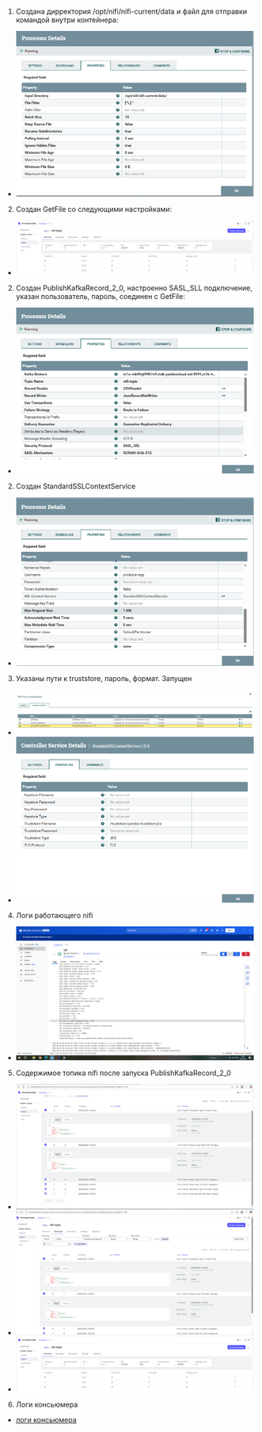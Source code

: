 1. Создана дирректория /opt/nifi/nifi-current/data и  файл для отправки командой внутри контейнера:
- ![Снимок экрана кластера](/task2_report/Снимок%20экрана%20(19).png)
2. Создан GetFile со следующими настройками:
- ![Снимок экрана кластера](/task2_report/Снимок%20экрана%20(12).png)
2. Создан PublishKafkaRecord_2_0, настроенно SASL_SLL подключение, указан пользователь, пароль, соединен с GetFile:
- ![Снимок экрана кластера](/task2_report/Снимок%20экрана%20(5).png)
2. Создан StandardSSLContextService
- ![Снимок экрана кластера](/task2_report/Снимок%20экрана%20(61).png)
3. Указаны пути к truststore, пароль, формат. Запущен
- ![Снимок экрана кластера](/task2_report/Снимок%20экрана%20(71).png)
- ![Снимок экрана кластера](/task2_report/Снимок%20экрана%20(81).png)
4. Логи работающего nifi
- ![Снимок экрана кластера](/task2_report/Снимок%20экрана%20(9).png)
5. Содержимое топика nifi после запуска PublishKafkaRecord_2_0
- ![Снимок экрана кластера](/task2_report/Снимок%20экрана%20(10).png)
- ![Снимок экрана кластера](/task2_report/Снимок%20экрана%20(11).png)
- ![Снимок экрана кластера](/task2_report/Снимок%20экрана%20(12).png)
6. Логи консьюмера
- [логи консьюмера](../task2_report/nifi_consumer_log.txt)